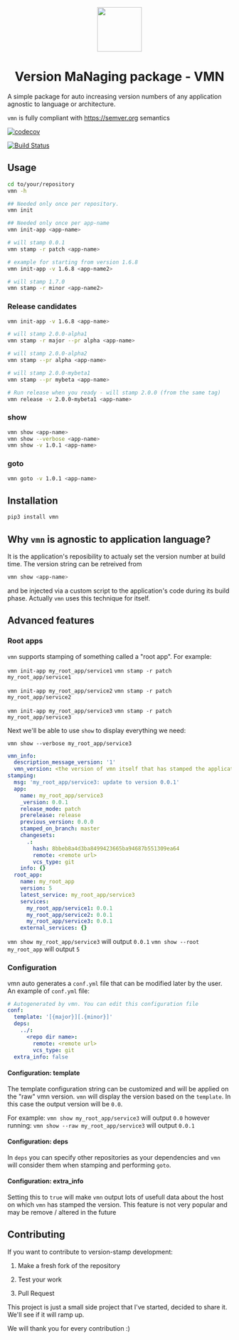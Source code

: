 <p align="center">
  <img width="100" src="https://i.imgur.com/4gUaVKW.png">
  <br>
  <h1 align="center">Version MaNaging package - VMN</h1>
</p>

A simple package for auto increasing version numbers of any application agnostic to language or architecture.

`vmn` is fully compliant with https://semver.org semantics

[![codecov](https://codecov.io/gh/final-israel/vmn/branch/master/graph/badge.svg)](https://codecov.io/gh/final-israel/vmn)

[![Build Status](https://travis-ci.com/final-israel/vmn.svg?branch=master)](https://travis-ci.com/final-israel/vmn)

## Usage

```sh
cd to/your/repository
vmn -h
```

```sh
## Needed only once per repository.
vmn init

## Needed only once per app-name
vmn init-app <app-name>

# will stamp 0.0.1
vmn stamp -r patch <app-name>

# example for starting from version 1.6.8
vmn init-app -v 1.6.8 <app-name2>

# will stamp 1.7.0
vmn stamp -r minor <app-name2>
```

### Release candidates

```sh
vmn init-app -v 1.6.8 <app-name>

# will stamp 2.0.0-alpha1
vmn stamp -r major --pr alpha <app-name>

# will stamp 2.0.0-alpha2
vmn stamp --pr alpha <app-name>

# will stamp 2.0.0-mybeta1
vmn stamp --pr mybeta <app-name>

# Run release when you ready - will stamp 2.0.0 (from the same tag)
vmn release -v 2.0.0-mybeta1 <app-name>
```
### show

```sh
vmn show <app-name>
vmn show --verbose <app-name>
vmn show -v 1.0.1 <app-name>
```

### goto

```sh
vmn goto -v 1.0.1 <app-name>
```

## Installation

```sh
pip3 install vmn
```

## Why `vmn` is agnostic to application language?
It is the application's reposibility to actualy set the version number at build time. The version
 string can be retreived from
```sh
vmn show <app-name>
```
and be injected via a custom script to the application's code during its build phase.
Actually `vmn` uses this technique for itself.

## Advanced features
### Root apps

`vmn` supports stamping of something called a "root app". For example:

`vmn init-app my_root_app/service1`
`vmn stamp -r patch my_root_app/service1`

`vmn init-app my_root_app/service2`
`vmn stamp -r patch my_root_app/service2`

`vmn init-app my_root_app/service3`
`vmn stamp -r patch my_root_app/service3`

Next we'll be able to use `show` to display everything we need:

`vmn show --verbose my_root_app/service3`

```yml
vmn_info:
  description_message_version: '1'
  vmn_version: <the version of vmn itself that has stamped the application>
stamping:
  msg: 'my_root_app/service3: update to version 0.0.1'
  app:
    name: my_root_app/service3
    _version: 0.0.1
    release_mode: patch
    prerelease: release
    previous_version: 0.0.0
    stamped_on_branch: master
    changesets:
      .:
        hash: 8bbeb8a4d3ba8499423665ba94687b551309ea64
        remote: <remote url>
        vcs_type: git
    info: {}
  root_app:
    name: my_root_app
    version: 5
    latest_service: my_root_app/service3
    services:
      my_root_app/service1: 0.0.1
      my_root_app/service2: 0.0.1
      my_root_app/service3: 0.0.1
    external_services: {}
```

`vmn show my_root_app/service3` will output `0.0.1`
`vmn show --root my_root_app` will output `5`

### Configuration
vmn auto generates a `conf.yml` file that can be modified later by the user. An example of `conf.yml` file:
```yml
# Autogenerated by vmn. You can edit this configuration file
conf:
  template: '[{major}][.{minor}]'
  deps:
    ../:
      <repo dir name>:
        remote: <remote url>
        vcs_type: git
  extra_info: false
```

#### Configuration: template
The template configuration string can be customized and will be applied on the "raw" vmn version.
`vmn` will display the version based on the `template`. In this case the output version will be `0.0`.

For example:
`vmn show my_root_app/service3` will output `0.0`
however running:
`vmn show --raw my_root_app/service3` will output `0.0.1`

#### Configuration: deps
In `deps` you can specify other repositories as your dependencies and `vmn` will consider them when stamping and performing `goto`.

#### Configuration: extra_info
Setting this to `true` will make `vmn` output lots of usefull data about the host on which `vmn` has stamped the version.
This feature is not very popular and may be remove / altered in the future

## Contributing

If you want to contribute to version-stamp development:

1. Make a fresh fork of the repository

2. Test your work

4. Pull Request

This project is just a small side project that I've started, decided to share it. We'll see if it will ramp up.

We will thank you for every contribution :)

